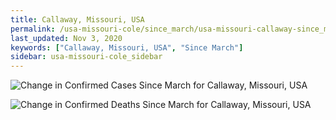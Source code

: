 ```yaml
---
title: Callaway, Missouri, USA
permalink: /usa-missouri-cole/since_march/usa-missouri-callaway-since_march.html
last_updated: Nov 3, 2020
keywords: ["Callaway, Missouri, USA", "Since March"]
sidebar: usa-missouri-cole_sidebar
---
```


![Change in Confirmed Cases Since March for Callaway, Missouri, USA](/covid_tracker/images/graphs/usa-missouri-callaway-delta_confirmed-since_march_graph.png)

![Change in Confirmed Deaths Since March for Callaway, Missouri, USA](/covid_tracker/images/graphs/usa-missouri-callaway-delta_deaths-since_march_graph.png)
